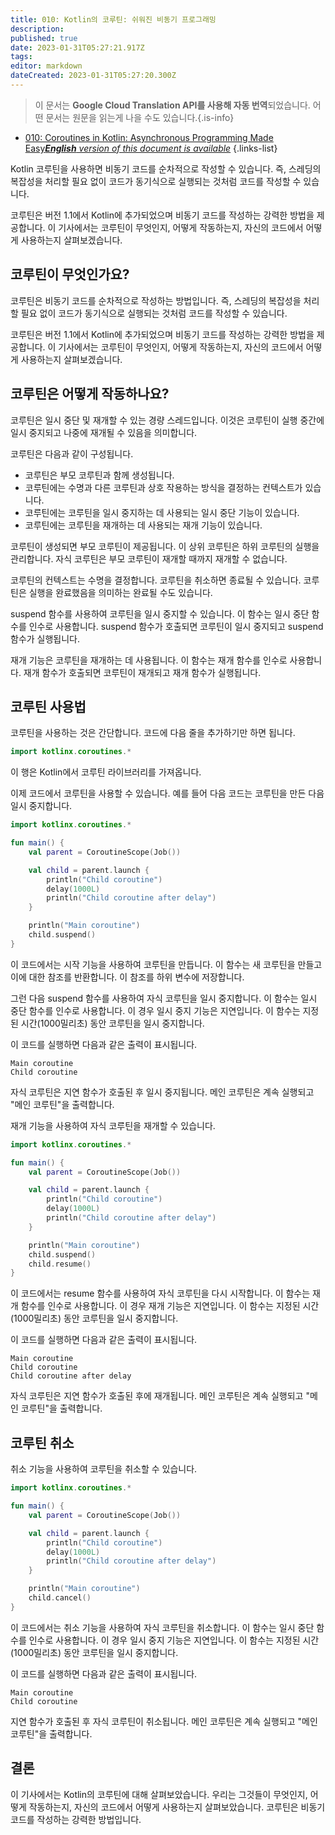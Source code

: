 ```yaml
---
title: 010: Kotlin의 코루틴: 쉬워진 비동기 프로그래밍
description: 
published: true
date: 2023-01-31T05:27:21.917Z
tags: 
editor: markdown
dateCreated: 2023-01-31T05:27:20.300Z
---
```


> 이 문서는 **Google Cloud Translation API를 사용해 자동 번역**되었습니다.
어떤 문서는 원문을 읽는게 나을 수도 있습니다.{.is-info}
- [010: Coroutines in Kotlin: Asynchronous Programming Made Easy***English** version of this document is available*](/en/Knowledge-base/Kotlin/Learning/010-coroutines-in-kotlin-asynchronous-programming-made-easy)
{.links-list}


Kotlin 코루틴을 사용하면 비동기 코드를 순차적으로 작성할 수 있습니다. 즉, 스레딩의 복잡성을 처리할 필요 없이 코드가 동기식으로 실행되는 것처럼 코드를 작성할 수 있습니다.

코루틴은 버전 1.1에서 Kotlin에 추가되었으며 비동기 코드를 작성하는 강력한 방법을 제공합니다. 이 기사에서는 코루틴이 무엇인지, 어떻게 작동하는지, 자신의 코드에서 어떻게 사용하는지 살펴보겠습니다.

## 코루틴이 무엇인가요?

코루틴은 비동기 코드를 순차적으로 작성하는 방법입니다. 즉, 스레딩의 복잡성을 처리할 필요 없이 코드가 동기식으로 실행되는 것처럼 코드를 작성할 수 있습니다.

코루틴은 버전 1.1에서 Kotlin에 추가되었으며 비동기 코드를 작성하는 강력한 방법을 제공합니다. 이 기사에서는 코루틴이 무엇인지, 어떻게 작동하는지, 자신의 코드에서 어떻게 사용하는지 살펴보겠습니다.

## 코루틴은 어떻게 작동하나요?

코루틴은 일시 중단 및 재개할 수 있는 경량 스레드입니다. 이것은 코루틴이 실행 중간에 일시 중지되고 나중에 재개될 수 있음을 의미합니다.

코루틴은 다음과 같이 구성됩니다.

- 코루틴은 부모 코루틴과 함께 생성됩니다.
- 코루틴에는 수명과 다른 코루틴과 상호 작용하는 방식을 결정하는 컨텍스트가 있습니다.
- 코루틴에는 코루틴을 일시 중지하는 데 사용되는 일시 중단 기능이 있습니다.
- 코루틴에는 코루틴을 재개하는 데 사용되는 재개 기능이 있습니다.

코루틴이 생성되면 부모 코루틴이 제공됩니다. 이 상위 코루틴은 하위 코루틴의 실행을 관리합니다. 자식 코루틴은 부모 코루틴이 재개할 때까지 재개할 수 없습니다.

코루틴의 컨텍스트는 수명을 결정합니다. 코루틴을 취소하면 종료될 수 있습니다. 코루틴은 실행을 완료했음을 의미하는 완료될 수도 있습니다.

suspend 함수를 사용하여 코루틴을 일시 중지할 수 있습니다. 이 함수는 일시 중단 함수를 인수로 사용합니다. suspend 함수가 호출되면 코루틴이 일시 중지되고 suspend 함수가 실행됩니다.

재개 기능은 코루틴을 재개하는 데 사용됩니다. 이 함수는 재개 함수를 인수로 사용합니다. 재개 함수가 호출되면 코루틴이 재개되고 재개 함수가 실행됩니다.

## 코루틴 사용법

코루틴을 사용하는 것은 간단합니다. 코드에 다음 줄을 추가하기만 하면 됩니다.

```kotlin
import kotlinx.coroutines.*
```

이 행은 Kotlin에서 코루틴 라이브러리를 가져옵니다.

이제 코드에서 코루틴을 사용할 수 있습니다. 예를 들어 다음 코드는 코루틴을 만든 다음 일시 중지합니다.

```kotlin
import kotlinx.coroutines.*

fun main() {
    val parent = CoroutineScope(Job())

    val child = parent.launch {
        println("Child coroutine")
        delay(1000L)
        println("Child coroutine after delay")
    }

    println("Main coroutine")
    child.suspend()
}
```

이 코드에서는 시작 기능을 사용하여 코루틴을 만듭니다. 이 함수는 새 코루틴을 만들고 이에 대한 참조를 반환합니다. 이 참조를 하위 변수에 저장합니다.

그런 다음 suspend 함수를 사용하여 자식 코루틴을 일시 중지합니다. 이 함수는 일시 중단 함수를 인수로 사용합니다. 이 경우 일시 중지 기능은 지연입니다. 이 함수는 지정된 시간(1000밀리초) 동안 코루틴을 일시 중지합니다.

이 코드를 실행하면 다음과 같은 출력이 표시됩니다.

```
Main coroutine
Child coroutine
```

자식 코루틴은 지연 함수가 호출된 후 일시 중지됩니다. 메인 코루틴은 계속 실행되고 "메인 코루틴"을 출력합니다.

재개 기능을 사용하여 자식 코루틴을 재개할 수 있습니다.

```kotlin
import kotlinx.coroutines.*

fun main() {
    val parent = CoroutineScope(Job())

    val child = parent.launch {
        println("Child coroutine")
        delay(1000L)
        println("Child coroutine after delay")
    }

    println("Main coroutine")
    child.suspend()
    child.resume()
}
```

이 코드에서는 resume 함수를 사용하여 자식 코루틴을 다시 시작합니다. 이 함수는 재개 함수를 인수로 사용합니다. 이 경우 재개 기능은 지연입니다. 이 함수는 지정된 시간(1000밀리초) 동안 코루틴을 일시 중지합니다.

이 코드를 실행하면 다음과 같은 출력이 표시됩니다.

```
Main coroutine
Child coroutine
Child coroutine after delay
```

자식 코루틴은 지연 함수가 호출된 후에 재개됩니다. 메인 코루틴은 계속 실행되고 "메인 코루틴"을 출력합니다.

## 코루틴 취소

취소 기능을 사용하여 코루틴을 취소할 수 있습니다.

```kotlin
import kotlinx.coroutines.*

fun main() {
    val parent = CoroutineScope(Job())

    val child = parent.launch {
        println("Child coroutine")
        delay(1000L)
        println("Child coroutine after delay")
    }

    println("Main coroutine")
    child.cancel()
}
```

이 코드에서는 취소 기능을 사용하여 자식 코루틴을 취소합니다. 이 함수는 일시 중단 함수를 인수로 사용합니다. 이 경우 일시 중지 기능은 지연입니다. 이 함수는 지정된 시간(1000밀리초) 동안 코루틴을 일시 중지합니다.

이 코드를 실행하면 다음과 같은 출력이 표시됩니다.

```
Main coroutine
Child coroutine
```

지연 함수가 호출된 후 자식 코루틴이 취소됩니다. 메인 코루틴은 계속 실행되고 "메인 코루틴"을 출력합니다.

## 결론

이 기사에서는 Kotlin의 코루틴에 대해 살펴보았습니다. 우리는 그것들이 무엇인지, 어떻게 작동하는지, 자신의 코드에서 어떻게 사용하는지 살펴보았습니다. 코루틴은 비동기 코드를 작성하는 강력한 방법입니다.